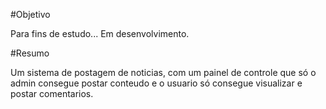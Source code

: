 #Objetivo

Para fins de estudo... Em desenvolvimento.


#Resumo

Um sistema de postagem de noticias, com um painel de controle que só o admin consegue postar conteudo e o usuario só consegue visualizar e postar comentarios.
